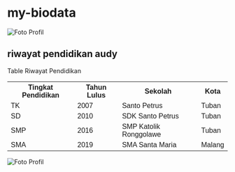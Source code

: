 # my-biodata
<img src="Foto gue.jpg" alt="Foto Profil" class="profile">
<!DOCTYPE html>
<html>
<head>
<style>
table {
  font-family: arial, sans-serif;
  border-collapse: collapse;
  width: 100%;
}

td, th {
  border: 1px solid #dddddd;
  text-align: center;
  padding: 8px;
}

tr:nth-child(even) {
  background-color: #red;
}
</style>
</head>
<body>

<h2>riwayat pendidikan audy</h2>

<table>
  <tr
   <th colspan="4">Table Riwayat Pendidikan </th>
  </tr>
  <tr>
    <th>Tingkat Pendidikan</th>
    <th>Tahun Lulus</th>
    <th>Sekolah</th>
    <th>Kota</th>
  </tr>
  <tr>
    <td>TK</td>
    <td>2007</td>
    <td>Santo Petrus</td>
    <td>Tuban</td>
  </tr>
  <tr>
    <td>SD</td>
    <td>2010</td>
    <td>SDK Santo Petrus</td>
    <td>Tuban</td>
  </tr>
  <tr>
    <td>SMP</td>
    <td>2016</td>
    <td>SMP Katolik Ronggolawe</td>
    <td>Tuban</td>
  </tr>
  <tr>
    <td>SMA</td>
    <td>2019</td>
    <td>SMA Santa Maria</td>
    <td>Malang</td>
  </tr>
  </tr>
</table>

</body>
</html>
<img src="Foto gue.jpg" alt="Foto Profil" class'Profile">
